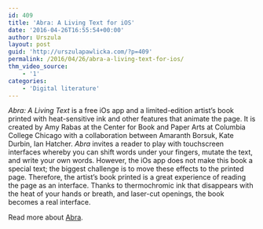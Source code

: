 ```yaml
---
id: 409
title: 'Abra: A Living Text for iOS'
date: '2016-04-26T16:55:54+00:00'
author: Urszula
layout: post
guid: 'http://urszulapawlicka.com/?p=409'
permalink: /2016/04/26/abra-a-living-text-for-ios/
thm_video_source:
    - '1'
categories:
    - 'Digital literature'
---
```


*Abra: A Living Text* is a free iOs app and a limited-edition artist’s book printed with heat-sensitive ink and other features that animate the page. It is created by Amy Rabas at the Center for Book and Paper Arts at Columbia College Chicago with a collaboration between Amaranth Borsuk, Kate Durbin, Ian Hatcher. *Abra* invites a reader to play with touchscreen interfaces whereby you can shift words under your fingers, mutate the text, and write your own words. However, the iOs app does not make this book a special text; the biggest challenge is to move these effects to the printed page. Therefore, the artist’s book printed is a great experience of reading the page as an interface. Thanks to thermochromic ink that disappears with the heat of your hands or breath, and laser-cut openings, the book becomes a real interface.

Read more about [Abra](http://www.a-b-r-a.com/#).